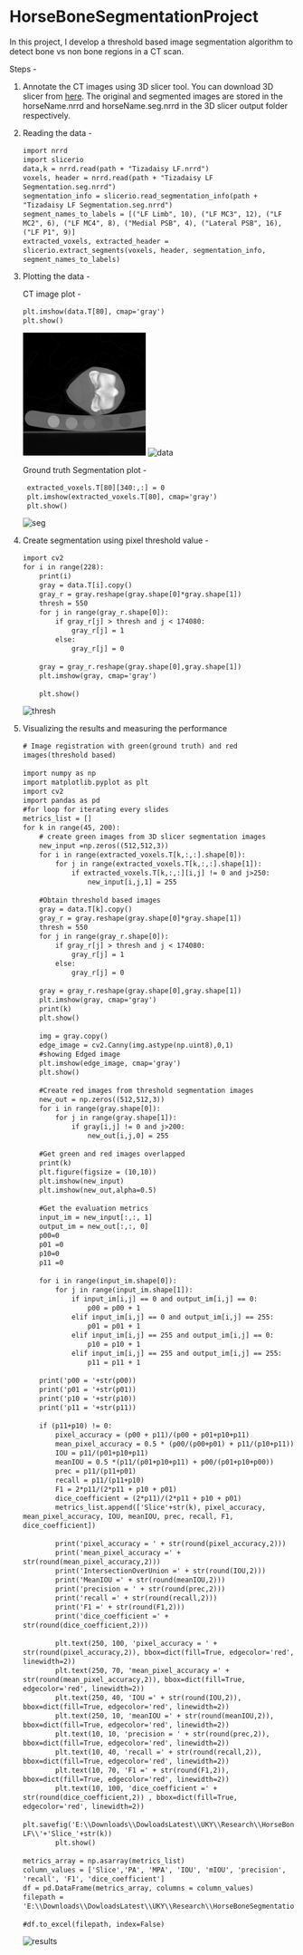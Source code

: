 # HorseBoneSegmentationProject

In this project, I develop a threshold based image segmentation algorithm to detect bone vs non bone regions in a CT scan. 

Steps - 

1. Annotate the CT images using 3D slicer tool. You can download 3D slicer from [here](https://download.slicer.org/). The original and segmented images are stored in the horseName.nrrd and horseName.seg.nrrd  in the 3D slicer output folder respectively.
2. Reading the data -
     ```
     import nrrd
     import slicerio
     data,k = nrrd.read(path + "Tizadaisy LF.nrrd")
     voxels, header = nrrd.read(path + "Tizadaisy LF Segmentation.seg.nrrd")
     segmentation_info = slicerio.read_segmentation_info(path + "Tizadaisy LF Segmentation.seg.nrrd")
     segment_names_to_labels = [("LF Limb", 10), ("LF MC3", 12), ("LF MC2", 6), ("LF MC4", 8), ("Medial PSB", 4), ("Lateral PSB", 16), ("LF P1", 9)]
     extracted_voxels, extracted_header = slicerio.extract_segments(voxels, header, segmentation_info, segment_names_to_labels)
     ```
3. Plotting the data -

   CT image plot -
   
   ```
   plt.imshow(data.T[80], cmap='gray')
   plt.show()
   ```
   ![Alt text](data.png)
   ![data](https://github.com/anchit1704/HorseBoneSegmentationProject/assets/17884278/b13ce4a2-5b9e-4590-b90d-e35fca6dcdc7)

   Ground truth Segmentation plot -

   ```
    extracted_voxels.T[80][340:,:] = 0
    plt.imshow(extracted_voxels.T[80], cmap='gray')
    plt.show()
   ```
   
   ![seg](https://github.com/anchit1704/HorseBoneSegmentationProject/assets/17884278/5145471a-dc2a-4454-817e-527fba97381c)

4. Create segmentation using pixel threshold value -

   ```
   import cv2 
   for i in range(228):
       print(i)
       gray = data.T[i].copy()
       gray_r = gray.reshape(gray.shape[0]*gray.shape[1])
       thresh = 550
       for j in range(gray_r.shape[0]):
           if gray_r[j] > thresh and j < 174080:
               gray_r[j] = 1
           else:
               gray_r[j] = 0
   
       gray = gray_r.reshape(gray.shape[0],gray.shape[1])
       plt.imshow(gray, cmap='gray')

       plt.show()
    ```
    
    ![thresh](https://github.com/anchit1704/HorseBoneSegmentationProject/assets/17884278/1e930f82-5af9-4692-aae7-ea01b98797e5)

5. Visualizing the results and measuring the performance

   ```
   # Image registration with green(ground truth) and red images(threshold based)

   import numpy as np
   import matplotlib.pyplot as plt
   import cv2
   import pandas as pd
   #for loop for iterating every slides
   metrics_list = []
   for k in range(45, 200):
       # create green images from 3D slicer segmentation images
       new_input =np.zeros((512,512,3))
       for i in range(extracted_voxels.T[k,:,:].shape[0]):
           for j in range(extracted_voxels.T[k,:,:].shape[1]):
               if extracted_voxels.T[k,:,:][i,j] != 0 and j>250:
                   new_input[i,j,1] = 255
                     
       #Obtain threshold based images            
       gray = data.T[k].copy()
       gray_r = gray.reshape(gray.shape[0]*gray.shape[1])
       thresh = 550
       for j in range(gray_r.shape[0]):
           if gray_r[j] > thresh and j < 174080:
               gray_r[j] = 1
           else:
               gray_r[j] = 0
   
       gray = gray_r.reshape(gray.shape[0],gray.shape[1])
       plt.imshow(gray, cmap='gray')
       print(k)
       plt.show()
       
       img = gray.copy()
       edge_image = cv2.Canny(img.astype(np.uint8),0,1)
       #showing Edged image
       plt.imshow(edge_image, cmap='gray')
       plt.show()
       
       #Create red images from threshold segmentation images
       new_out = np.zeros((512,512,3))
       for i in range(gray.shape[0]):
           for j in range(gray.shape[1]):
               if gray[i,j] != 0 and j>200:
                   new_out[i,j,0] = 255
       
       #Get green and red images overlapped
       print(k)          
       plt.figure(figsize = (10,10))
       plt.imshow(new_input)
       plt.imshow(new_out,alpha=0.5)
       
       #Get the evaluation metrics
       input_im = new_input[:,:, 1]
       output_im = new_out[:,:, 0]
       p00=0
       p01 =0
       p10=0
       p11 =0
   
       for i in range(input_im.shape[0]):
           for j in range(input_im.shape[1]):
               if input_im[i,j] == 0 and output_im[i,j] == 0:
                   p00 = p00 + 1
               elif input_im[i,j] == 0 and output_im[i,j] == 255:
                   p01 = p01 + 1
               elif input_im[i,j] == 255 and output_im[i,j] == 0:
                   p10 = p10 + 1
               elif input_im[i,j] == 255 and output_im[i,j] == 255:
                   p11 = p11 + 1
   
       print('p00 = '+str(p00))
       print('p01 = '+str(p01))
       print('p10 = '+str(p10))
       print('p11 = '+str(p11))
        
       if (p11+p10) != 0:
           pixel_accuracy = (p00 + p11)/(p00 + p01+p10+p11)
           mean_pixel_accuracy = 0.5 * (p00/(p00+p01) + p11/(p10+p11))
           IOU = p11/(p01+p10+p11)
           meanIOU = 0.5 *(p11/(p01+p10+p11) + p00/(p01+p10+p00))
           prec = p11/(p11+p01)
           recall = p11/(p11+p10)
           F1 = 2*p11/(2*p11 + p10 + p01)
           dice_coefficient = (2*p11)/(2*p11 + p10 + p01)
           metrics_list.append(['Slice'+str(k), pixel_accuracy, mean_pixel_accuracy, IOU, meanIOU, prec, recall, F1, dice_coefficient])
   
           print('pixel_accuracy = ' + str(round(pixel_accuracy,2)))
           print('mean_pixel_accuracy =' + str(round(mean_pixel_accuracy,2)))
           print('IntersectionOverUnion =' + str(round(IOU,2)))
           print('MeanIOU =' + str(round(meanIOU,2)))
           print('precision = ' + str(round(prec,2)))
           print('recall =' + str(round(recall,2)))
           print('F1 =' + str(round(F1,2)))
           print('dice_coefficient =' + str(round(dice_coefficient,2)))
   
           plt.text(250, 100, 'pixel_accuracy = ' + str(round(pixel_accuracy,2)), bbox=dict(fill=True, edgecolor='red', linewidth=2))
           plt.text(250, 70, 'mean_pixel_accuracy =' + str(round(mean_pixel_accuracy,2)), bbox=dict(fill=True, edgecolor='red', linewidth=2))
           plt.text(250, 40, 'IOU =' + str(round(IOU,2)), bbox=dict(fill=True, edgecolor='red', linewidth=2))
           plt.text(250, 10, 'meanIOU =' + str(round(meanIOU,2)), bbox=dict(fill=True, edgecolor='red', linewidth=2))
           plt.text(10, 10, 'precision = ' + str(round(prec,2)), bbox=dict(fill=True, edgecolor='red', linewidth=2))
           plt.text(10, 40, 'recall =' + str(round(recall,2)), bbox=dict(fill=True, edgecolor='red', linewidth=2))
           plt.text(10, 70, 'F1 =' + str(round(F1,2)), bbox=dict(fill=True, edgecolor='red', linewidth=2))
           plt.text(10, 100, 'dice_coefficient =' + str(round(dice_coefficient,2)) , bbox=dict(fill=True, edgecolor='red', linewidth=2))
           plt.savefig('E:\\Downloads\\DowloadsLatest\\UKY\\Research\\HorseBoneSegmentation\\Results\\ImageRegistration\\Tizadaisy LF\\'+'Slice_'+str(k))
           plt.show()
       
   metrics_array = np.asarray(metrics_list)
   column_values = ['Slice','PA', 'MPA', 'IOU', 'mIOU', 'precision', 'recall', 'F1', 'dice_coefficient']
   df = pd.DataFrame(metrics_array, columns = column_values)
   filepath = 'E:\\Downloads\\DowloadsLatest\\UKY\\Research\\HorseBoneSegmentation\\Results\\MetricsExcel\\TizadaisyLF.xlsx'
   
   #df.to_excel(filepath, index=False)
   ```

   

   ![results](https://github.com/anchit1704/HorseBoneSegmentationProject/assets/17884278/facdc270-0503-49c2-a0b5-b5d6617a9f19)
 

   
